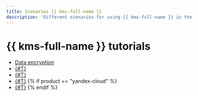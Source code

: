 ```yaml
---
title: Scenarios {{ kms-full-name }}
description: 'Different scenarios for using {{ kms-full-name }} in the {{ yandex-cloud }}. Data encryption, encryption secrets in {{ managed-k8s-full-name }}, {{ kms-short-name }} key management with Hashicorp {{ TF }}, encryption secrets in Hashicorp {{ TF }}'
---
```


# {{ kms-full-name }} tutorials

* [Data encryption](encrypt/index.md)
* [{#T}](k8s.md)
* [{#T}](terraform-key.md)
* [{#T}](terraform-secret.md)
   {% if product == "yandex-cloud" %}
* [{#T}](vault-secret.md)
   {% endif %}